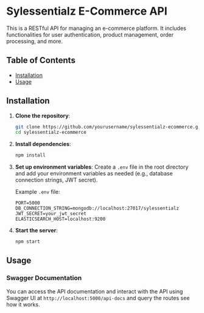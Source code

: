 # Sylessentialz E-Commerce API

This is a RESTful API for managing an e-commerce platform. It includes functionalities for user authentication, product management, order processing, and more.

## Table of Contents

- [Installation](#installation)
- [Usage](#usage)

## Installation

1. **Clone the repository**:
    ```sh
    git clone https://github.com/yourusername/sylessentialz-ecommerce.git
    cd sylessentialz-ecommerce
    ```

2. **Install dependencies**:
    ```sh
    npm install
    ```

3. **Set up environment variables**:
    Create a `.env` file in the root directory and add your environment variables as needed (e.g., database connection strings, JWT secret).

    Example `.env` file:
    ```env
    PORT=5000
    DB_CONNECTION_STRING=mongodb://localhost:27017/sylessentialz
    JWT_SECRET=your_jwt_secret
    ELASTICSEARCH_HOST=localhost:9200
    ```

4. **Start the server**:
    ```sh
    npm start
    ```

## Usage

### Swagger Documentation

You can access the API documentation and interact with the API using Swagger UI at `http://localhost:5000/api-docs` and query the routes see how it works.


